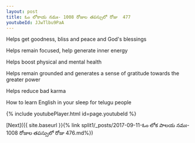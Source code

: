 ```yaml
---
layout: post
title: ఓం లోకాయ నమః- 1008 రోజుల తపస్సులో రోజు  477
youtubeId: JJwTlbu9PaA
---
```

 
 
Helps get goodness, bliss and peace and God's blessings
 
Helps remain focused, help generate inner energy 
 
Helps boost physical and mental health 
 
Helps remain grounded and generates a sense of gratitude towards the greater power 
 
Helps reduce bad karma
 
How to learn English in your sleep for telugu people
 
 
 
 


{% include youtubePlayer.html id=page.youtubeId %}
 
[Next]({{ site.baseurl }}{% link split1/_posts/2017-09-11-ఓం లోక పాలయ నమః- 1008 రోజుల తపస్సులో రోజు  476.md%})
 
